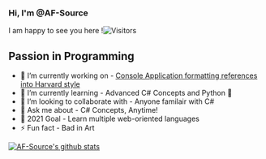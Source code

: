 ### Hi, I'm @AF-Source
I am happy to see you here !![Visitors](https://visitor-badge.glitch.me/badge?page_id=${AF-Source})
## Passion in Programming
- 🔭 I’m currently working on - [Console Application formatting references into Harvard style](https://github.com/AF-Source/Hardvard-Referencing-Console-App)
- 🌱 I’m currently learning - Advanced C# Concepts and Python 🐍
- 👯 I’m looking to collaborate with - Anyone familair with C#
- 💬 Ask me about - C# Concepts, Anytime!
- 🥅 2021 Goal - Learn multiple web-oriented languages
- ⚡ Fun fact - Bad in Art

[![AF-Source's github stats](https://github-readme-stats.vercel.app/api?username=AF-Source&count_private=true&include_all_commits=true&theme=radical)](https://google.com)
